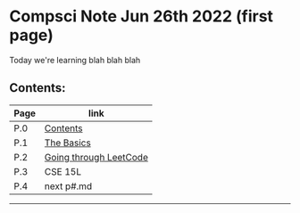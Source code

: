 # Compsci Note Jun 26th 2022 (first page)

Today we're learning blah blah blah

## Contents:

|Page| link|
|---------|------------|
| P.0  | [Contents](https://chelcey.github.io/University-Notes/) |
| P.1 |[The Basics](https://chelcey.github.io/University-Notes/p1) |
| P.2 | [Going through LeetCode](https://chelcey.github.io/University-Notes/LeetCode)| 
| P.3 | CSE 15L |
| P.4 | next p#.md |

---


